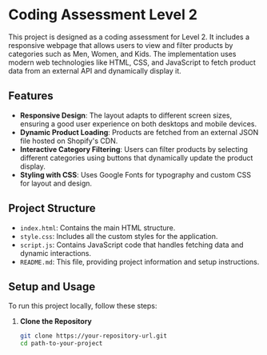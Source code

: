 # Coding Assessment Level 2

This project is designed as a coding assessment for Level 2. It includes a responsive webpage that allows users to view and filter products by categories such as Men, Women, and Kids. The implementation uses modern web technologies like HTML, CSS, and JavaScript to fetch product data from an external API and dynamically display it.

## Features

- **Responsive Design**: The layout adapts to different screen sizes, ensuring a good user experience on both desktops and mobile devices.
- **Dynamic Product Loading**: Products are fetched from an external JSON file hosted on Shopify's CDN.
- **Interactive Category Filtering**: Users can filter products by selecting different categories using buttons that dynamically update the product display.
- **Styling with CSS**: Uses Google Fonts for typography and custom CSS for layout and design.

## Project Structure

- `index.html`: Contains the main HTML structure.
- `style.css`: Includes all the custom styles for the application.
- `script.js`: Contains JavaScript code that handles fetching data and dynamic interactions.
- `README.md`: This file, providing project information and setup instructions.

## Setup and Usage

To run this project locally, follow these steps:

1. **Clone the Repository**
   ```bash
   git clone https://your-repository-url.git
   cd path-to-your-project
   ```
